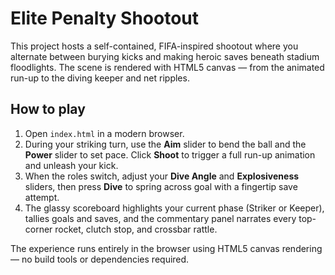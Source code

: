 # Elite Penalty Shootout

This project hosts a self-contained, FIFA-inspired shootout where you alternate between burying kicks and making heroic saves beneath stadium floodlights. The scene is rendered with HTML5 canvas — from the animated run-up to the diving keeper and net ripples.

## How to play

1. Open `index.html` in a modern browser.
2. During your striking turn, use the **Aim** slider to bend the ball and the **Power** slider to set pace. Click **Shoot** to trigger a full run-up animation and unleash your kick.
3. When the roles switch, adjust your **Dive Angle** and **Explosiveness** sliders, then press **Dive** to spring across goal with a fingertip save attempt.
4. The glassy scoreboard highlights your current phase (Striker or Keeper), tallies goals and saves, and the commentary panel narrates every top-corner rocket, clutch stop, and crossbar rattle.

The experience runs entirely in the browser using HTML5 canvas rendering — no build tools or dependencies required.
